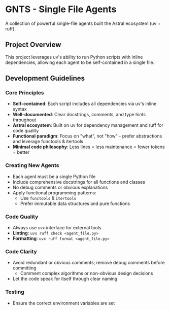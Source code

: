 # GNTS - Single File Agents

A collection of powerful single-file agents built the Astral ecosystem (uv + ruff).

## Project Overview

This project leverages uv's ability to run Python scripts with inline dependencies, allowing each agent to be self-contained in a single file.

## Development Guidelines

### Core Principles
- **Self-contained**: Each script includes all dependencies via uv's inline syntax
- **Well-documented**: Clear docstrings, comments, and type hints throughout
- **Astral ecosystem**: Built on uv for dependency management and ruff for code quality
- **Functional paradigm**: Focus on "what", not "how" - prefer abstractions and leverage functools & itertools
- **Minimal code philosophy**: Less lines = less maintenance = fewer tokens = better

### Creating New Agents
- Each agent must be a single Python file
- Include comprehensive docstrings for all functions and classes
- No debug comments or obvious explanations
- Apply functional programming patterns:
  - Use `functools` & `itertools` 
  - Prefer immutable data structures and pure functions

### Code Quality
- Always use `uvx` interface for external tools
- **Linting**: `uvx ruff check <agent_file.py>`
- **Formatting**: `uvx ruff format <agent_file.py>`

### Code Clarity
- Avoid redundant or obvious comments; remove debug comments before committing
  - Comment complex algorithms or non-obvious design decisions
- Let the code speak for itself through clear naming

### Testing
- Ensure the correct environment variables are set
